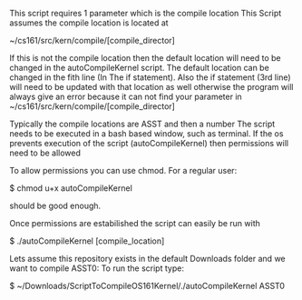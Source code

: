This script requires 1 parameter which is the compile location
This Script assumes the compile location is located at 

~/cs161/src/kern/compile/[compile_director]


If this is not the compile location then the default location will need to be changed in the autoCompileKernel script.
The default location can be changed in the fith line (In The if statement). Also the if statement (3rd line) will need to be updated with that location as well otherwise the program will always give an error because it can not find your parameter in ~/cs161/src/kern/compile/[compile_director]



Typically the compile locations are ASST and then a number
The script needs to be executed in a bash based window, such as terminal.
If the os prevents execution of the script (autoCompileKernel) then permissions will need to be allowed

To allow permissions you can use chmod. For a regular user: 

  $ chmod u+x autoCompileKernel

should be good enough.

Once permissions are estabilished the script can easily be run with 

  $ ./autoCompileKernel [compile_location]

Lets assume this repository exists in the default Downloads folder and we want to compile ASST0:
To run the script type:


$ ~/Downloads/ScriptToCompileOS161Kernel/./autoCompileKernel ASST0



